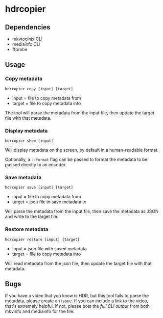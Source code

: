 # hdrcopier

## Dependencies

- mkvtoolnix CLI
- mediainfo CLI
- ffprobe

## Usage

### Copy metadata

`hdrcopier copy [input] [target]`

- input = file to copy metadata from
- target = file to copy metadata into

The tool will parse the metadata from the input file,
then update the target file with that metadata.

### Display metadata

`hdrcopier show [input]`

Will display metadata on the screen, by default in a human-readable format.

Optionally, a `--format` flag can be passed to format the metadata to be passed
directly to an encoder.

### Save metadata

`hdrcopier save [input] [target]`

- input = file to copy metadata from
- target = json file to save metadata to

Will parse the metadata from the input file,
then save the metadata as JSON and write to the target file.

### Restore metadata

`hdrcopier restore [input] [target]`

- input = json file with saved metadata
- target = file to copy metadata into

Will read metadata from the json file,
then update the target file with that metadata.

## Bugs

If you have a video that you know is HDR, but this tool fails to parse the metadata,
please create an issue. If you can include a link to the video, that's extremely
helpful. If not, please post the _full CLI output_ from both mkvinfo and mediainfo
for the file.
